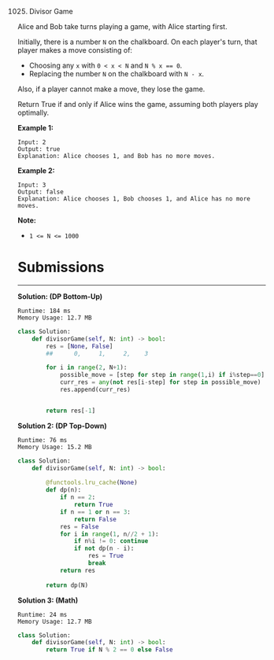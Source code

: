 1025. Divisor Game

Alice and Bob take turns playing a game, with Alice starting first.

Initially, there is a number `N` on the chalkboard.  On each player's turn, that player makes a move consisting of:

* Choosing any `x` with `0 < x < N` and `N % x == 0`.
* Replacing the number `N` on the chalkboard with `N - x`.

Also, if a player cannot make a move, they lose the game.

Return True if and only if Alice wins the game, assuming both players play optimally.

 

**Example 1:**

```
Input: 2
Output: true
Explanation: Alice chooses 1, and Bob has no more moves.
```

**Example 2:**

```
Input: 3
Output: false
Explanation: Alice chooses 1, Bob chooses 1, and Alice has no more moves.
```

**Note:**

* `1 <= N <= 1000`

# Submissions
---
**Solution: (DP Bottom-Up)**
```
Runtime: 184 ms
Memory Usage: 12.7 MB
```
```python
class Solution:
    def divisorGame(self, N: int) -> bool:
        res = [None, False]
        ##      0,     1,     2,    3

        for i in range(2, N+1):
            possible_move = [step for step in range(1,i) if i%step==0]
            curr_res = any(not res[i-step] for step in possible_move)
            res.append(curr_res)


        return res[-1]
```

**Solution 2: (DP Top-Down)**
```
Runtime: 76 ms
Memory Usage: 15.2 MB
```
```python
class Solution:
    def divisorGame(self, N: int) -> bool:
        
        @functools.lru_cache(None)
        def dp(n):
            if n == 2: 
                return True
            if n == 1 or n == 3: 
                return False
            res = False
            for i in range(1, n//2 + 1):
                if n%i != 0: continue
                if not dp(n - i):
                    res = True
                    break
            return res
        
        return dp(N)
```

**Solution 3: (Math)**
```
Runtime: 24 ms
Memory Usage: 12.7 MB
```
```python
class Solution:
    def divisorGame(self, N: int) -> bool:
        return True if N % 2 == 0 else False
```